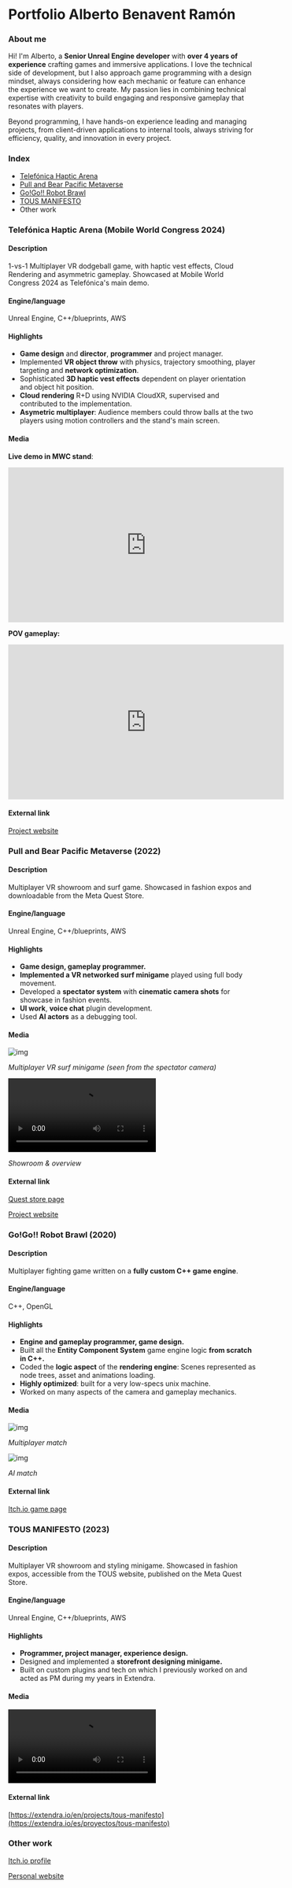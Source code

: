 # Portfolio Alberto Benavent Ramón

### About me

Hi! I'm Alberto, a **Senior Unreal Engine developer** with **over 4 years of experience** crafting games and immersive applications. I love the technical side of development, but I also approach game programming with a design mindset, always considering how each mechanic or feature can enhance the experience we want to create. My passion lies in combining technical expertise with creativity to build engaging and responsive gameplay that resonates with players.

Beyond programming, I have hands-on experience leading and managing projects, from client-driven applications to internal tools, always striving for efficiency, quality, and innovation in every project.

### Index

- [Telefónica Haptic Arena](https://abramaran.github.io#Telefónica-Haptic-Arena-(Mobile-World-Congress-2024))
- [Pull and Bear Pacific Metaverse](https://abramaran.github.io#Pull-and-Bear-Pacific-Metaverse-(2022))
- [Go!Go!! Robot Brawl](https://abramaran.github.io#Go!Go!!-Robot-Brawl-(2020))
- [TOUS MANIFESTO](https://abramaran.github.io#TOUS-MANIFESTO-(2023))
- Other work



### Telefónica Haptic Arena (Mobile World Congress 2024)

#### Description

1-vs-1 Multiplayer VR dodgeball game, with haptic vest effects, Cloud Rendering and asymmetric gameplay. Showcased at Mobile World Congress 2024 as Telefónica's main demo.

#### Engine/language

Unreal Engine, C++/blueprints, AWS

#### Highlights

- **Game design** and **director**, **programmer** and project manager.
- Implemented **VR object throw** with physics, trajectory smoothing, player targeting and **network optimization**.
- Sophisticated **3D haptic vest effects** dependent on player orientation and object hit position.
- **Cloud rendering** R+D using NVIDIA CloudXR, supervised and contributed to the implementation.
- **Asymetric multiplayer**: Audience members could throw balls at the two players using motion controllers and the stand's main screen.

#### Media

**Live demo in MWC stand**: 

<iframe width="560" height="315" src="https://www.youtube-nocookie.com/embed/v3ZvDrCBnig?si=-dJna6g2Wo5ApS3O&amp;start=20905" title="YouTube video player" frameborder="0" allow="accelerometer; autoplay; clipboard-write; encrypted-media; gyroscope; picture-in-picture; web-share" referrerpolicy="strict-origin-when-cross-origin" allowfullscreen></iframe>

**POV gameplay:**

<iframe width="560" height="315" src="https://www.youtube-nocookie.com/embed/aB0pu_GJM_Q?si=pk770WaPriNCfxKU" title="YouTube video player" frameborder="0" allow="accelerometer; autoplay; clipboard-write; encrypted-media; gyroscope; picture-in-picture; web-share" referrerpolicy="strict-origin-when-cross-origin" allowfullscreen></iframe>

#### External link

[Project website](https://web.archive.org/web/20241218154206/https://extendra.io/es/proyectos/telefonica-edge-haptic-arena)



### Pull and Bear Pacific Metaverse (2022)

#### Description

Multiplayer VR showroom and surf game. Showcased in fashion expos and downloadable from the Meta Quest Store.

#### Engine/language

Unreal Engine, C++/blueprints, AWS

#### Highlights

- **Game design, gameplay programmer.**
- **Implemented a VR networked surf minigame** played using full body movement.
- Developed a **spectator system** with **cinematic camera shots** for showcase in fashion events.
- **UI work**, **voice chat** plugin development.
- Used **AI actors** as a debugging tool.

#### Media

![img](https://media.extendra.io/production/assets/media/Juegos.gif)

*Multiplayer VR surf minigame (seen from the spectator camera)*



<video src="https://media.extendra.io/production/assets/media/Video%20of%20the%20project%20of%20%20Pull&amp;Bear.m4v" preload="auto" controls="controls"></video>

*Showroom & overview*

#### External link

[Quest store page](https://www.meta.com/experiences/pullbear/5023202301102285/)

[Project website](https://web.archive.org/web/20250204104622/https://extendra.io/en/projects/pull-and-bear)



### Go!Go!! Robot Brawl (2020)

#### Description

Multiplayer fighting game written on a **fully custom C++ game engine**.

#### Engine/language

C++, OpenGL

#### Highlights

- **Engine and gameplay programmer, game design.**
- Built all the **Entity Component System** game engine logic **from scratch in C++.**
- Coded the **logic aspect** of the **rendering engine**: Scenes represented as node trees, asset and animations loading.
- **Highly optimized**: built for a very low-specs unix machine.
- Worked on many aspects of the camera and gameplay mechanics.

#### Media

![img](https://img.itch.zone/aW1hZ2UvNjU4MDE1LzM1Mzk0MDgucG5n/original/LosY2N.png)

*Multiplayer match*



![img](https://img.itch.zone/aW1hZ2UvNjU4MDE1LzM1Mzk0MTkucG5n/original/xMHEik.png)

*AI match*

#### External link

[Itch.io game page](https://tako-ko.itch.io/gogo-robot-brawl)



### TOUS MANIFESTO (2023)

#### Description

Multiplayer VR showroom and styling minigame. Showcased in fashion expos, accessible from the TOUS website, published on the Meta Quest Store.

#### Engine/language

Unreal Engine, C++/blueprints, AWS

#### Highlights

- **Programmer, project manager, experience design.**
- Designed and implemented a **storefront designing minigame.**
- Built on custom plugins and tech on which I previously worked on and acted as PM during my years in Extendra.

#### Media

<video src="https://media.extendra.io/production/assets/media/Showroom-TOUS-1.mp4" preload="auto" controls="controls"></video>



#### External link

[https://extendra.io/en/projects/tous-manifesto](https://extendra.io/es/proyectos/tous-manifesto)



### Other work

[Itch.io profile](https://abramaran.itch.io)

[Personal website](http://www.abramaran.com/)